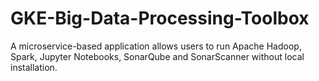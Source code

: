 # GKE-Big-Data-Processing-Toolbox
A microservice-based application allows users to run Apache Hadoop, Spark, Jupyter Notebooks, SonarQube and SonarScanner without local installation.

